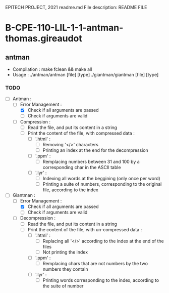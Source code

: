   
   EPITECH PROJECT, 2021
   readme.md
   File description:
   README FILE
  
# B-CPE-110-LIL-1-1-antman-thomas.gireaudot

## antman

- Compilation : make fclean && make all
- Usage       : ./antman/antman [file] [type]
                ./giantman/giantman [file] [type]

### TODO

- [ ] Antman :
    - [ ] Error Management :
        - [x] Check if all arguments are passed
        - [ ] Check if arguments are valid
    - [ ] Compression :
        - [ ] Read the file, and put its content in a string
        - [ ] Print the content of the file, with compressed data :
            - [ ] '.html' :
                - [ ] Removing '</>' characters
                - [ ] Printing an index at the end for the decompression
            - [ ] '.ppm' :
                - [ ] Remplacing numbers between 31 and 100 by a corresponding char in the ASCII table
            - [ ] '.lyr' :
                - [ ] Indexing all words at the beggining (only once per word)
                - [ ] Printing a suite of numbers, corresponding to the original file, according to the index
- [ ] Giantman :
    - [ ] Error Management :
        - [x] Check if all arguments are passed
        - [ ] Check if arguments are valid
    - [ ] Decompression :
        - [ ] Read the file, and put its content in a string
        - [ ] Print the content of the file, with un-compressed data :
            - [ ] '.html' :
                - [ ] Replacing all '</>' according to the index at the end of the files
                - [ ] Not printing the index
            - [ ] '.ppm' :
                - [ ] Remplacing chars that are not numbers by the two numbers they contain
            - [ ] '.lyr' :
                - [ ] Printing words corresponding to the index, according to the suite of number